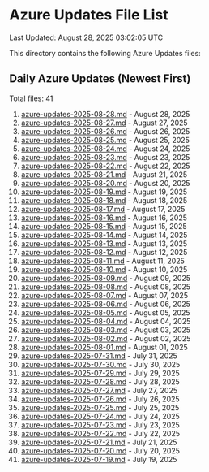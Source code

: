 # Azure Updates File List

Last Updated: August 28, 2025 03:02:05 UTC

This directory contains the following Azure Updates files:

## Daily Azure Updates (Newest First)

Total files: 41

1. [azure-updates-2025-08-28.md](./azure-updates-2025-08-28.md) - August 28, 2025
2. [azure-updates-2025-08-27.md](./azure-updates-2025-08-27.md) - August 27, 2025
3. [azure-updates-2025-08-26.md](./azure-updates-2025-08-26.md) - August 26, 2025
4. [azure-updates-2025-08-25.md](./azure-updates-2025-08-25.md) - August 25, 2025
5. [azure-updates-2025-08-24.md](./azure-updates-2025-08-24.md) - August 24, 2025
6. [azure-updates-2025-08-23.md](./azure-updates-2025-08-23.md) - August 23, 2025
7. [azure-updates-2025-08-22.md](./azure-updates-2025-08-22.md) - August 22, 2025
8. [azure-updates-2025-08-21.md](./azure-updates-2025-08-21.md) - August 21, 2025
9. [azure-updates-2025-08-20.md](./azure-updates-2025-08-20.md) - August 20, 2025
10. [azure-updates-2025-08-19.md](./azure-updates-2025-08-19.md) - August 19, 2025
11. [azure-updates-2025-08-18.md](./azure-updates-2025-08-18.md) - August 18, 2025
12. [azure-updates-2025-08-17.md](./azure-updates-2025-08-17.md) - August 17, 2025
13. [azure-updates-2025-08-16.md](./azure-updates-2025-08-16.md) - August 16, 2025
14. [azure-updates-2025-08-15.md](./azure-updates-2025-08-15.md) - August 15, 2025
15. [azure-updates-2025-08-14.md](./azure-updates-2025-08-14.md) - August 14, 2025
16. [azure-updates-2025-08-13.md](./azure-updates-2025-08-13.md) - August 13, 2025
17. [azure-updates-2025-08-12.md](./azure-updates-2025-08-12.md) - August 12, 2025
18. [azure-updates-2025-08-11.md](./azure-updates-2025-08-11.md) - August 11, 2025
19. [azure-updates-2025-08-10.md](./azure-updates-2025-08-10.md) - August 10, 2025
20. [azure-updates-2025-08-09.md](./azure-updates-2025-08-09.md) - August 09, 2025
21. [azure-updates-2025-08-08.md](./azure-updates-2025-08-08.md) - August 08, 2025
22. [azure-updates-2025-08-07.md](./azure-updates-2025-08-07.md) - August 07, 2025
23. [azure-updates-2025-08-06.md](./azure-updates-2025-08-06.md) - August 06, 2025
24. [azure-updates-2025-08-05.md](./azure-updates-2025-08-05.md) - August 05, 2025
25. [azure-updates-2025-08-04.md](./azure-updates-2025-08-04.md) - August 04, 2025
26. [azure-updates-2025-08-03.md](./azure-updates-2025-08-03.md) - August 03, 2025
27. [azure-updates-2025-08-02.md](./azure-updates-2025-08-02.md) - August 02, 2025
28. [azure-updates-2025-08-01.md](./azure-updates-2025-08-01.md) - August 01, 2025
29. [azure-updates-2025-07-31.md](./azure-updates-2025-07-31.md) - July 31, 2025
30. [azure-updates-2025-07-30.md](./azure-updates-2025-07-30.md) - July 30, 2025
31. [azure-updates-2025-07-29.md](./azure-updates-2025-07-29.md) - July 29, 2025
32. [azure-updates-2025-07-28.md](./azure-updates-2025-07-28.md) - July 28, 2025
33. [azure-updates-2025-07-27.md](./azure-updates-2025-07-27.md) - July 27, 2025
34. [azure-updates-2025-07-26.md](./azure-updates-2025-07-26.md) - July 26, 2025
35. [azure-updates-2025-07-25.md](./azure-updates-2025-07-25.md) - July 25, 2025
36. [azure-updates-2025-07-24.md](./azure-updates-2025-07-24.md) - July 24, 2025
37. [azure-updates-2025-07-23.md](./azure-updates-2025-07-23.md) - July 23, 2025
38. [azure-updates-2025-07-22.md](./azure-updates-2025-07-22.md) - July 22, 2025
39. [azure-updates-2025-07-21.md](./azure-updates-2025-07-21.md) - July 21, 2025
40. [azure-updates-2025-07-20.md](./azure-updates-2025-07-20.md) - July 20, 2025
41. [azure-updates-2025-07-19.md](./azure-updates-2025-07-19.md) - July 19, 2025
